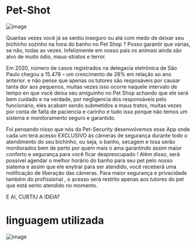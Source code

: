 # Pet-Shot

 ![image](https://user-images.githubusercontent.com/84932227/144468226-96162524-0a3b-4f07-b526-e4e054afee66.png)



Quantas vezes você já se sentiu inseguro ou atá com medo de deixar seu bichinho sozinho na hora do banho no Pet Shop ?
Posso garantir que várias, se não, todas as vezes.
Infelizmente em nosso pais os animasi ainda são alvo de muito ódio, maus-stratos e terror.

Em 2020, número de casos registrados na delegacia eletrônica de São Paulo chegou a 15.478 – um crescimento de 28% em relação ao ano anterior.
e não pense que apenas os tutores são resposáveis por causar tanta dor aos pequenos, muitas vezes isso ocorre naquele intervalo de tempo en que você deixa seu amiguinho no Pet Shop achando que ele será bem cuidado e na verdade, por negligencia dos responsáveis pelo funcionário, eles acabam sendo submetidos a maus tratos, muitas vezes por conta de falta de paciencia e carinho e tudo isso porque não temos um sistema e monitoramento seguro e garantido.

Foi pensando nisso que nós da Pet-Security desenvolvemos esse App onde cada um terá acesso EXCLUSIVO ás câmeras de segurança  durante todo o atendimento
do seu bichinho, ou seja, o banho, secagem e tosa serão monitorados bem de perto por quem mais o ama garantindo assim maior conforto e segurança para você ficar despreocupado !
Além disso, será possivel agendar o melhor horário do banho para seu pet pelo nosso siatema e assim que ele enytrar para ser atendido, você receberá uma notificação  de liberação das câmeras. Para maior segurança e privacidade também do profissional , o acesso será restrito apenas aos tutores do pet que está sento atendido no momento.

E AI, CURTIU A IDEIA?


# linguagem utilizada

![image](https://user-images.githubusercontent.com/84932227/144467341-579fbdb3-0a95-41c3-bd19-dd6fb7a379fe.png)
